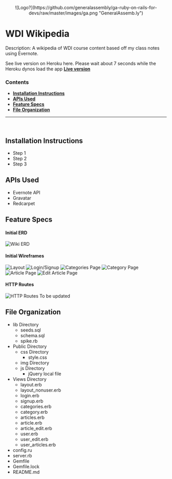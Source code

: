 <center>
![Logo?](https://github.com/generalassembly/ga-ruby-on-rails-for-devs/raw/master/images/ga.png "GeneralAssemb.ly")
</center>

# WDI Wikipedia

Description: A wikipedia of WDI course content based off my class notes using Evernote. 

See live version on Heroku here. Please wait about 7 seconds while the Heroku dynos load the app [**Live version**](http://wdi-wiki.herokuapp.com)

### Contents

- [**Installation Instructions**](#installation-instructions)
- [**APIs Used**](#apis-used)
- [**Feature Specs**](#feature-specs)
- [**File Organization**](#file-organization)

---

<br>

## Installation Instructions
- Step 1
- Step 2
- Step 3

## APIs Used
- Evernote API
- Gravatar
- Redcarpet

## Feature Specs

#### Initial ERD
![Wiki ERD](http://i.imgur.com/TpJ1koI.jpg)
#### Initial Wireframes
![Layout](http://i.imgur.com/hJiPdFS.png)
![Login/Signup](http://i.imgur.com/rseLdaE.png)
![Categories Page](http://i.imgur.com/7cr24Fy.png)
![Category Page](http://i.imgur.com/gThgPmr.png)
![Article Page](http://i.imgur.com/AeFuand.png)
![Edit Article Page](http://i.imgur.com/meK0yPb.png)
#### HTTP Routes
![HTTP Routes](http://i.imgur.com/meK0yPb.png)
To be updated

## File Organization
- lib Directory
  - seeds.sql
  - schema.sql
  - spike.rb
- Public Directory
  - css Directory
    - style.css
  - img Directory
  - js Directory
    - jQuery local file
- Views Directory
  - layout.erb
  - layout_nonuser.erb
  - login.erb
  - signup.erb
  - categories.erb
  - category.erb
  - articles.erb
  - article.erb
  - article_edit.erb
  - user.erb
  - user_edit.erb
  - user_articles.erb
- config.ru
- server.rb
- Gemfile
- Gemfile.lock
- README.md














